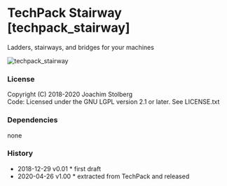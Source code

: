TechPack Stairway [techpack_stairway]
=====================================

Ladders, stairways, and bridges for your machines

![techpack_stairway](https://github.com/joe7575/techpack_stairway/blob/master/screenshot.png)


### License
Copyright (C) 2018-2020 Joachim Stolberg  
Code: Licensed under the GNU LGPL version 2.1 or later. See LICENSE.txt  


### Dependencies 
none

### History
- 2018-12-29  v0.01  * first draft
- 2020-04-26  v1.00  * extracted from TechPack and released
